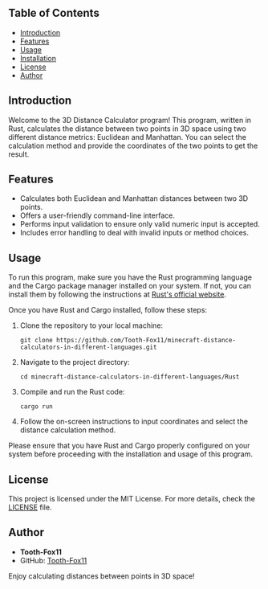 ## Table of Contents

- [Introduction](#introduction)
- [Features](#features)
- [Usage](#usage)
- [Installation](#installation)
- [License](#license)
- [Author](#author)

## Introduction

Welcome to the 3D Distance Calculator program! This program, written in Rust, calculates the distance between two points in 3D space using two different distance metrics: Euclidean and Manhattan. You can select the calculation method and provide the coordinates of the two points to get the result.

## Features

- Calculates both Euclidean and Manhattan distances between two 3D points.
- Offers a user-friendly command-line interface.
- Performs input validation to ensure only valid numeric input is accepted.
- Includes error handling to deal with invalid inputs or method choices.

## Usage

To run this program, make sure you have the Rust programming language and the Cargo package manager installed on your system. If not, you can install them by following the instructions at [Rust's official website](https://www.rust-lang.org/).

Once you have Rust and Cargo installed, follow these steps:

1. Clone the repository to your local machine:

    ```shell
    git clone https://github.com/Tooth-Fox11/minecraft-distance-calculators-in-different-languages.git
    ```

2. Navigate to the project directory:

    ```shell
    cd minecraft-distance-calculators-in-different-languages/Rust
    ```

3. Compile and run the Rust code:

    ```shell
    cargo run
    ```

4. Follow the on-screen instructions to input coordinates and select the distance calculation method.

Please ensure that you have Rust and Cargo properly configured on your system before proceeding with the installation and usage of this program.

## License

This project is licensed under the MIT License. For more details, check the [LICENSE](https://github.com/Tooth-Fox11/minecraft-distance-calculators-in-different-languages/blob/main/LICENSE) file.

## Author

- **Tooth-Fox11**
- GitHub: [Tooth-Fox11](https://github.com/Tooth-Fox11)

Enjoy calculating distances between points in 3D space!
